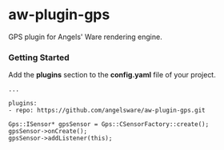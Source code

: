# aw-plugin-gps

GPS plugin for Angels' Ware rendering engine.

### Getting Started

Add the **plugins** section to the **config.yaml** file of your project.

```
...

plugins:
- repo: https://github.com/angelsware/aw-plugin-gps.git
```

```
Gps::ISensor* gpsSensor = Gps::CSensorFactory::create();
gpsSensor->onCreate();
gpsSensor->addListener(this);
```
